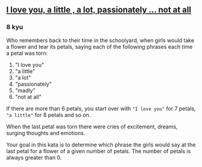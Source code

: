 <h2><a href=https://www.codewars.com/kata/57f24e6a18e9fad8eb000296/train/cpp target="_blank">I love you,  a little ,  a lot,  passionately ... not at all</a></h2><h3>8 kyu</h3><p>Who remembers back to their time in the schoolyard, when girls would take a flower and tear its petals, saying each of the following phrases each time a petal was torn:</p><ol><li>"I love you"</li><li>"a little"</li><li>"a lot"</li><li>"passionately"</li><li>"madly"</li><li>"not at all"</li></ol><p>If there are more than 6 petals, you start over with <code>"I love you"</code> for 7 petals, <code>"a little"</code> for 8 petals and so on.</p><p>When the last petal was torn there were cries of excitement, dreams, surging thoughts and emotions.</p><p>Your goal in this kata is to determine which phrase the girls would say at the last petal for a flower of a given number of petals. The number of petals is always greater than 0.</p>